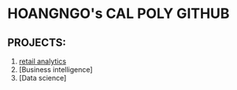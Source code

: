 # HOANGNGO's CAL POLY GITHUB
## PROJECTS:

1. [retail analytics](https://github.com/hoangngo24/HOANGNGO/blob/main/Bản%20sao%20của%20Project%205_6%2C%20warmup%203100%20ulta%20quartiles.ipynb)
2. [Business intelligence]
4. [Data science]
